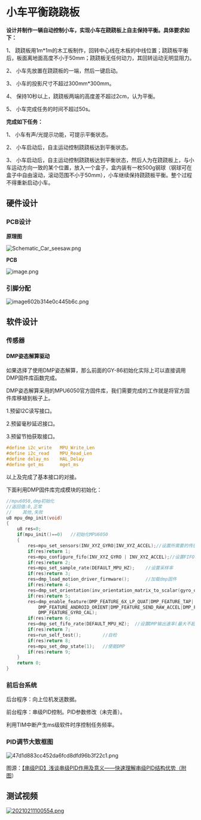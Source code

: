 # 小车平衡跷跷板

**设计并制作一辆自动控制小车，实现小车在跷跷板上自主保持平衡。具体要求如下：**

 

1、 跷跷板用1m*1m的木工板制作，回转中心线在木板的中线位置；跷跷板平衡后，板面离地面高度不小于50mm；跷跷板无任何动力，其回转运动无明显阻力。

2、 小车先放置在跷跷板的一端，然后一键启动。

3、 小车的投影尺寸不超过300mm*300mm。

4、 保持10秒以上，跷跷板两端的高度差不超过2cm，认为平衡。

5、 小车完成任务的时间不超过50s。

 

**完成如下任务：**

1、 小车有声/光提示功能，可提示平衡状态。

2、 小车启动后，自主运动控制跷跷板达到平衡状态。

3、 小车启动后，自主运动控制跷跷板达到平衡状态，然后人为在跷跷板上，与小车运动方向一致的某个位置，放入一个盒子，盒内装有一枚500g钢球（钢球可在盒子中自由滚动，滚动范围不小于50mm），小车继续保持跷跷板平衡。整个过程不得重新启动小车。



## 硬件设计

### PCB设计

**原理图**

![Schematic_Car_seesaw.png](https://wpcos-1300629776.cos.ap-chengdu.myqcloud.com/Gallery/2021/02/10/Schematic_Car_seesaw.png)

**PCB**

![image.png](https://wpcos-1300629776.cos.ap-chengdu.myqcloud.com/Gallery/2021/02/10/image.png)

### 引脚分配

![image602b314e0c445b6c.png](https://wpcos-1300629776.cos.ap-chengdu.myqcloud.com/Gallery/2021/02/10/image602b314e0c445b6c.png)

## 软件设计

### 传感器

#### DMP姿态解算驱动

如果选择了使用DMP姿态解算，那么前面的GY-86初始化实际上可以直接调用DMP固件库函数完成。

DMP姿态解算采用的MPU6050官方固件库，我们需要完成的工作就是将官方固件库移植到板子上。

1.预留I2C读写接口。

2.预留毫秒延迟接口。

3.预留节拍获取接口。

```C
#define i2c_write   MPU_Write_Len
#define i2c_read    MPU_Read_Len
#define delay_ms    HAL_Delay
#define get_ms      mget_ms
```

以上及完成了基本接口的对接。

下面利用DMP固件库完成模块的初始化：

```c
//mpu6050,dmp初始化
//返回值:0,正常
//    其他,失败
u8 mpu_dmp_init(void)
{
	u8 res=0;
	if(mpu_init()==0)	//初始化MPU6050
	{	 
		res=mpu_set_sensors(INV_XYZ_GYRO|INV_XYZ_ACCEL);//设置所需要的传感器
		if(res)return 1; 
		res=mpu_configure_fifo(INV_XYZ_GYRO | INV_XYZ_ACCEL);//设置FIFO
		if(res)return 2; 
		res=mpu_set_sample_rate(DEFAULT_MPU_HZ);	//设置采样率
		if(res)return 3; 
		res=dmp_load_motion_driver_firmware();		//加载dmp固件
		if(res)return 4; 
		res=dmp_set_orientation(inv_orientation_matrix_to_scalar(gyro_orientation));//设置陀螺仪方向
		if(res)return 5; 
		res=dmp_enable_feature(DMP_FEATURE_6X_LP_QUAT|DMP_FEATURE_TAP|	//设置dmp功能
		    DMP_FEATURE_ANDROID_ORIENT|DMP_FEATURE_SEND_RAW_ACCEL|DMP_FEATURE_SEND_CAL_GYRO|
		    DMP_FEATURE_GYRO_CAL);
		if(res)return 6; 
		res=dmp_set_fifo_rate(DEFAULT_MPU_HZ);	//设置DMP输出速率(最大不超过200Hz)
		if(res)return 7;   
		res=run_self_test();		//自检
		if(res)return 8;    
		res=mpu_set_dmp_state(1);	//使能DMP
		if(res)return 9;     
	}
	return 0;
}
```

### 前后台系统

后台程序：向上位机发送数据。

前台程序：串级PID控制。PID参数修改（未完善）。

利用TIM中断产生ms级软件时序控制任务频率。

### PID调节大致框图

![47d1d883cc452da6fcd8dfd96b3f22c1.png](https://wpcos-1300629776.cos.ap-chengdu.myqcloud.com/Gallery/2021/02/10/47d1d883cc452da6fcd8dfd96b3f22c1.png)

图源：[【串级PID】浅谈串级PID作用及意义——快速理解串级PID结构优势（附图](https://blog.csdn.net/ReadAir/article/details/103030418)）

## 测试视频

[![20210211100554.png](https://wpcos-1300629776.cos.ap-chengdu.myqcloud.com/Gallery/2021/02/11/20210211100554.png)]({https://www.bilibili.com/video/BV18v4y1Z7j7/} "Car_seesaw")


